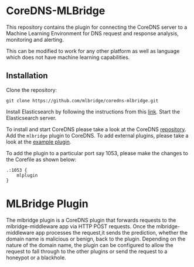 # CoreDNS-MLBridge

This repository contains the plugin for connecting the CoreDNS server to a 
Machine Learning Environment for DNS request and response analysis, monitoring 
and alerting.

This can be modified to work for any other platform as well as language which 
does not have machine learning capabilities. 

## Installation

Clone the repository:
```
git clone https://github.com/mlbridge/coredns-mlbridge.git
```

Install Elasticsearch by following the instructions from this 
[link](https://phoenixnap.com/kb/install-elasticsearch-ubuntu). Start the 
Elasticsearch server.

To install and start CoreDNS please take a look at the CoreDNS 
[repository](https://github.com/coredns/coredns). Add the `mlbridge` plugin to
CoreDNS. To add external plugins, please take a look at the 
[example plugin](https://github.com/coredns/example).

To add the plugin to a particular port say 1053, please make the changes to the
Corefile as shown below:

```
.:1053 {
    mlplugin
}
```

# MLBridge Plugin

The mlbridge plugin is a CoreDNS plugin that forwards requests to the 
mlbridge-middleware app via HTTP POST requests. Once the mlbridge-middleware app
processes the request,it sends the prediction, whether the domain name is 
malicious or benign, back to the plugin. Depending on the nature of the domain 
name, the plugin can be configured to allow the request to fall through to the 
other plugins or send the request to a honeypot or a blackhole.
